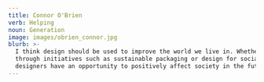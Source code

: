```yaml
---
title: Connor O'Brien
verb: Helping
noun: Generation
image: images/obrien_connor.jpg
blurb: >-
  I think design should be used to improve the world we live in. Whether this be
  through initiatives such as sustainable packaging or design for social good,
  designers have an opportunity to positively affect society in the future.
---
```

